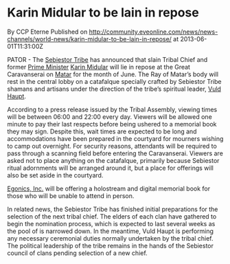 # Karin Midular to be lain in repose
By CCP Eterne
Published on http://community.eveonline.com/news/news-channels/world-news/karin-midular-to-be-lain-in-repose/ at 2013-06-01T11:31:00Z

PATOR - The [Sebiestor Tribe](http://wiki.eveonline.com/en/wiki/Sebiestor_Tribe) has announced that slain Tribal Chief and former [Prime Minister](http://wiki.eveonline.com/en/wiki/Prime_Minister) [Karin Midular](http://wiki.eveonline.com/en/wiki/Karin_Midular) will lie in repose at the Great Caravanserai on [Matar](http://wiki.eveonline.com/en/wiki/Matar) for the month of June. The Ray of Matar’s body will rest in the central lobby on a catafalque specially crafted by Sebiestor Tribe shamans and artisans under the direction of the tribe’s spiritual leader, [Vuld Haupt](http://wiki.eveonline.com/en/wiki/Vuld_Haupt).

According to a press release issued by the Tribal Assembly, viewing times will be between 06:00 and 22:00 every day. Viewers will be allowed one minute to pay their last respects before being ushered to a memorial book they may sign. Despite this, wait times are expected to be long and accommodations have been prepared in the courtyard for mourners wishing to camp out overnight. For security reasons, attendants will be required to pass through a scanning field before entering the Caravanserai. Viewers are asked not to place anything on the catafalque, primarily because Sebiestor ritual adornments will be arranged around it, but a place for offerings will also be set aside in the courtyard.

[Egonics, Inc.](http://wiki.eveonline.com/en/wiki/Egonics_Inc.) will be offering a holostream and digital memorial book for those who will be unable to attend in person.

In related news, the Sebiestor Tribe has finished initial preparations for the selection of the next tribal chief. The elders of each clan have gathered to begin the nomination process, which is expected to last several weeks as the pool of is narrowed down. In the meantime, Vuld Haupt is performing any necessary ceremonial duties normally undertaken by the tribal chief. The political leadership of the tribe remains in the hands of the Sebiestor council of clans pending selection of a new chief.

